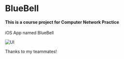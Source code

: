 # BlueBell

#### This is a course project for Computer Network Practice



iOS App named BlueBell



![UI](/Users/NancyFan/Documents/我的坚果云/大三下/网络/网络实习/report/UI.jpg)



Thanks to my teammates!